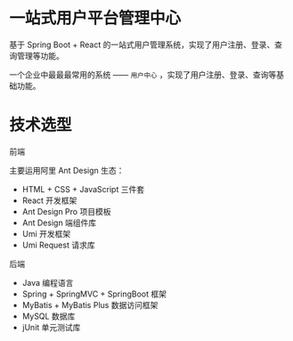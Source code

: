 # 一站式用户平台管理中心

基于 Spring Boot + React 的一站式用户管理系统，实现了用户注册、登录、查询管理等功能。

一个企业中最最最常用的系统 —— `用户中心` ，实现了用户注册、登录、查询等基础功能。

# 技术选型

前端

主要运用阿里 Ant Design 生态：

- HTML + CSS + JavaScript 三件套
- React 开发框架
- Ant Design Pro 项目模板
- Ant Design 端组件库
- Umi 开发框架
- Umi Request 请求库

后端

- Java 编程语言
- Spring + SpringMVC + SpringBoot 框架
- MyBatis + MyBatis Plus 数据访问框架
- MySQL 数据库
- jUnit 单元测试库
